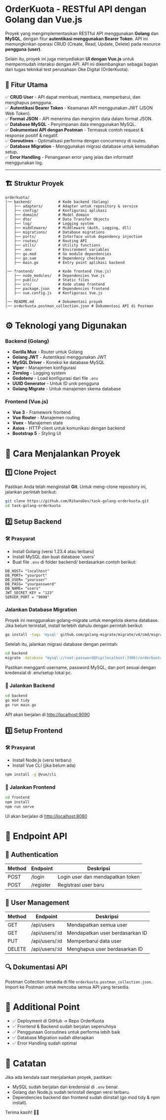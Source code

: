 # OrderKuota - RESTful API dengan Golang dan Vue.js

Proyek yang mengimplementasikan RESTful API menggunakan **Golang** dan **MySQL**, dengan fitur **autentikasi menggunakan Bearer Token**. API ini memungkinkan operasi CRUD (Create, Read, Update, Delete) pada resource **pengguna (user)**.  

Selain itu, proyek ini juga menyediakan **UI dengan Vue.js** untuk mempermudah interaksi dengan API. API ini dikembangkan sebagai bagian dari tugas teknikal test perusahaan Oke Digital (OrderKuota).

## 🎯 Fitur Utama  
✅ **CRUD User** - API dapat membuat, membaca, memperbarui, dan menghapus pengguna.  
✅ **Autentikasi Bearer Token** - Keamanan API menggunakan JWT (JSON Web Token).  
✅ **Format JSON** - API menerima dan mengirim data dalam format JSON.  
✅ **Database MySQL** - Penyimpanan data menggunakan MySQL.  
✅ **Dokumentasi API dengan Postman** - Termasuk contoh request & response positif & negatif.  
✅ **Goroutines** - Optimalisasi performa dengan concurrency di routes.  
✅ **Database Migration** - Menggunakan migrasi database untuk kemudahan setup.  
✅ **Error Handling** - Penanganan error yang jelas dan informatif menggunakan log.  

---

## 🏗️ Struktur Proyek  

```plaintext
orderkuota/
│── backend/            # Kode backend (Golang)
│   ├── adapters/       # Adapter untuk repository & service
│   ├── config/         # Konfigurasi aplikasi
│   ├── domain/         # Model domain
│   ├── dto/            # Data Transfer Objects
│   ├── log/            # Logging system
│   ├── middleware/     # Middleware (Auth, Logging, dll)
│   ├── migrations/     # Database migrations
│   ├── ports/          # Interface untuk dependency injection
│   ├── routes/         # Routing API
│   ├── utils/          # Utility functions
│   ├── .env            # Environment variables
│   ├── go.mod          # Go module dependencies
│   ├── go.sum          # Dependency checksum
│   ├── main.go         # Entry point aplikasi backend
│
│── frontend/           # Kode frontend (Vue.js)
│   ├── node_modules/   # Dependencies Vue.js
│   ├── public/         # Static files
│   ├── src/            # Kode utama frontend
│   ├── package.json    # Dependencies frontend
│   ├── vue.config.js   # Konfigurasi Vue.js
│
│── README.md           # Dokumentasi proyek
│── orderkuota.postman_collection.json # Dokumentasi API di Postman
```

# ⚙️ Teknologi yang Digunakan

### Backend (Golang)
- **Gorilla Mux** - Router untuk Golang
- **Golang JWT** - Autentikasi menggunakan JWT
- **MySQL Driver** - Koneksi ke database MySQL
- **Viper** - Manajemen konfigurasi
- **Zerolog** - Logging system
- **Godotenv** - Load konfigurasi dari file `.env`
- **UUID Generator** - Untuk ID unik pengguna
- **Golang Migrate** - Untuk manajemen skema database

### Frontend (Vue.js)
- **Vue 3** - Framework frontend
- **Vue Router** - Manajemen routing
- **Vuex** - Manajemen state
- **Axios** - HTTP client untuk komunikasi dengan backend
- **Bootstrap 5** - Styling UI

# 🚀 Cara Menjalankan Proyek

## 1️⃣ Clone Project
Pastikan Anda telah menginstall **Git**. Untuk meng-clone repository ini, jalankan perintah berikut:

```sh
git clone https://github.com/RihanoDev/task-golang-orderkuota.git
cd task-golang-orderkuota
```

## 2️⃣ Setup Backend

### 🛠 Prasyarat
- Install Golang (versi 1.23.4 atau terbaru)
- Install MySQL dan buat database 'users'
- Buat file `.env` di folder backend/ berdasarkan contoh berikut:

```plaintext
DB_HOST= "localhost"
DB_PORT= "yourport"
DB_USER= "youruser"
DB_PASS= "yourpassword"
DB_NAME= "users"
JWT_SECRET_KEY = "123"
SERVER_PORT = "9090"
```
### Jalankan Database Migration

Proyek ini menggunakan golang-migrate untuk mengelola skema database. Jika belum terinstall, install terlebih dahulu dengan perintah berikut:

```sh
go install -tags 'mysql' github.com/golang-migrate/migrate/v4/cmd/migrate@latest
```

Setelah itu, jalankan migrasi database dengan perintah:

```sh
cd backend
migrate -database "mysql://root:password@tcp(localhost:3306)/orderkuota" -path migrations up
```

Pastikan mengganti username, password MySQL, dan port sesuai dengan kredensial di .env/setup lokal pc.

### 🚀 Jalankan Backend
```sh
cd backend
go mod tidy
go run main.go
```
API akan berjalan di [http://localhost:9090](http://localhost:9090)

## 3️⃣ Setup Frontend

### 🛠 Prasyarat
- Install Node.js (versi terbaru)
- Install Vue CLI (jika belum ada)

```sh
npm install -g @vue/cli
```

### 🚀 Jalankan Frontend
```sh
cd frontend
npm install
npm run serve
```
UI akan berjalan di [http://localhost:8080](http://localhost:8080)

# 📌 Endpoint API

## 🔐 Authentication

| Method | Endpoint             | Deskripsi                             |
|--------|----------------------|---------------------------------------|
| POST   | /login      | Login user dan mendapatkan token      |
| POST   | /register   | Registrasi user baru                  |

## 👤 User Management

| Method | Endpoint             | Deskripsi                             |
|--------|----------------------|---------------------------------------|
| GET    | /api/users           | Mendapatkan semua user                |
| GET    | /api/users/:id      | Mendapatkan user berdasarkan ID       |
| PUT    | /api/users/:id      | Memperbarui data user                 |
| DELETE | /api/users/:id      | Menghapus user berdasarkan ID          |

## 🔍 Dokumentasi API
Postman Collection tersedia di file `orderkuota.postman_collection.json`. Import ke Postman untuk mencoba semua API yang tersedia.

# 🌟 Additional Point
- ✅ Deployment di GitHub → Repo OrderKuota
- ✅ Frontend & Backend sudah berjalan sepenuhnya
- ✅ Penggunaan Goroutines untuk performa lebih baik
- ✅ Database Migration sudah diterapkan
- ✅ Error Handling sudah optimal

# 🎯 Catatan
Jika ada kendala saat menjalankan proyek, pastikan:
- MySQL sudah berjalan dan kredensial di `.env` benar.
- Golang dan Node.js sudah terinstall dengan versi terbaru.
- Dependencies backend dan frontend sudah diinstall (go mod tidy & npm install).

Terima kasih! 🚀🔥